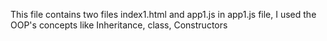  This file contains two files index1.html and app1.js
 in app1.js file,  I used the OOP's concepts like Inheritance, class, Constructors
